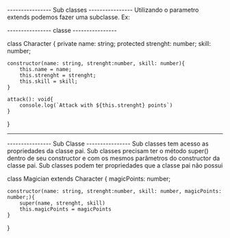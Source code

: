 ---------------- Sub classes ----------------
Utilizando o parametro extends podemos fazer uma subclasse. Ex:

---------------- classe ----------------

class Character {
    private name: string;
    protected strenght: number;
    skill: number;

    constructor(name: string, strenght:number, skill: number){
        this.name = name;
        this.strenght = strenght;
        this.skill = skill;
    }

    attack(): void{
        console.log(`Attack with ${this.strenght} points`)
    }
}

------------------------------------------------

---------------- Sub Classe ----------------
Sub classes tem acesso as propriedades da classe pai.
Sub classes precisam ter o método super() dentro de seu constructor e com os mesmos parâmetros do constructor da classe pai.
Sub classes podem ter propriedades que a classe pai não possui

class Magician extends Character {
    magicPoints: number;

    constructor(name: string, strenght:number, skill: number, magicPoints: number;){
        super(name, strenght, skill)
        this.magicPoints = magicPoints
    }
}